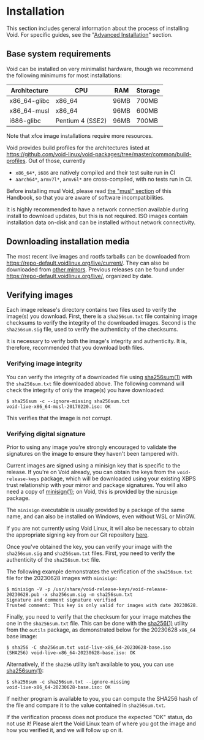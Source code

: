 # Installation

This section includes general information about the process of installing Void.
For specific guides, see the "[Advanced Installation](./guides/index.md)"
section.

## Base system requirements

Void can be installed on very minimalist hardware, though we recommend the
following minimums for most installations:

| Architecture | CPU              | RAM  | Storage |
|--------------|------------------|------|---------|
| x86_64-glibc | x86_64           | 96MB | 700MB   |
| x86_64-musl  | x86_64           | 96MB | 600MB   |
| i686-glibc   | Pentium 4 (SSE2) | 96MB | 700MB   |

Note that xfce image installations require more resources.

Void provides build profiles for the architectures listed at
<https://github.com/void-linux/void-packages/tree/master/common/build-profiles>.
Out of those, currently

- `x86_64*`, `i686` are natively compiled and their test suite run in CI
- `aarch64*`, `armv7l*`, `armv6l*` are cross-compiled, with no tests run in CI.

Before installing musl Void, please read [the "musl" section](./musl.md) of this
Handbook, so that you are aware of software incompatibilities.

It is highly recommended to have a network connection available during install
to download updates, but this is not required. ISO images contain installation
data on-disk and can be installed without network connectivity.

## Downloading installation media

The most recent live images and rootfs tarballs can be downloaded from
<https://repo-default.voidlinux.org/live/current/>. They can also be downloaded
from [other mirrors](../xbps/repositories/mirrors/index.md). Previous releases
can be found under <https://repo-default.voidlinux.org/live/>, organized by
date.

## Verifying images

Each image release's directory contains two files used to verify the image(s)
you download. First, there is a `sha256sum.txt` file containing image checksums
to verify the integrity of the downloaded images. Second is the `sha256sum.sig`
file, used to verify the authenticity of the checksums.

It is necessary to verify both the image's integrity and authenticity. It is,
therefore, recommended that you download both files.

### Verifying image integrity

You can verify the integrity of a downloaded file using
[sha256sum(1)](https://man.voidlinux.org/sha256sum.1) with the `sha256sum.txt`
file downloaded above. The following command will check the integrity of only
the image(s) you have downloaded:

```
$ sha256sum -c --ignore-missing sha256sum.txt
void-live-x86_64-musl-20170220.iso: OK
```

This verifies that the image is not corrupt.

### Verifying digital signature

Prior to using any image you're strongly encouraged to validate the signatures
on the image to ensure they haven't been tampered with.

Current images are signed using a minisign key that is specific to the release.
If you're on Void already, you can obtain the keys from the `void-release-keys`
package, which will be downloaded using your existing XBPS trust relationship
with your mirror and package signatures. You will also need a copy of
[minisign(1)](https://man.voidlinux.org/minisign.1); on Void, this is provided
by the `minisign` package.

The `minisign` executable is usually provided by a package of the same name, and
can also be installed on Windows, even without WSL or MinGW.

If you are not currently using Void Linux, it will also be necessary to obtain
the appropriate signing key from our Git repository
[here](https://github.com/void-linux/void-packages/tree/master/srcpkgs/void-release-keys/files/).

Once you've obtained the key, you can verify your image with the `sha256sum.sig`
and `sha256sum.txt` files. First, you need to verify the authenticity of the
`sha256sum.txt` file.

The following example demonstrates the verification of the `sha256sum.txt` file
for the 20230628 images with `minisign`:

```
$ minisign -V -p /usr/share/void-release-keys/void-release-20230628.pub -x sha256sum.sig -m sha256sum.txt
Signature and comment signature verified
Trusted comment: This key is only valid for images with date 20230628.
```

Finally, you need to verify that the checksum for your image matches the one in
the `sha256sum.txt` file. This can be done with the
[sha256(1)](https://man.voidlinux.org/md5.1) utility from the `outils` package,
as demonstrated below for the 20230628 `x86_64` base image:

```
$ sha256 -C sha256sum.txt void-live-x86_64-20230628-base.iso 
(SHA256) void-live-x86_64-20230628-base.iso: OK
```

Alternatively, if the `sha256` utility isn't available to you, you can use
[sha256sum(1)](https://man.voidlinux.org/sha256sum.1):

```
$ sha256sum -c sha256sum.txt --ignore-missing
void-live-x86_64-20230628-base.iso: OK
```

If neither program is available to you, you can compute the SHA256 hash of the
file and compare it to the value contained in `sha256sum.txt`.

If the verification process does not produce the expected "OK" status, do not
use it! Please alert the Void Linux team of where you got the image and how you
verified it, and we will follow up on it.
